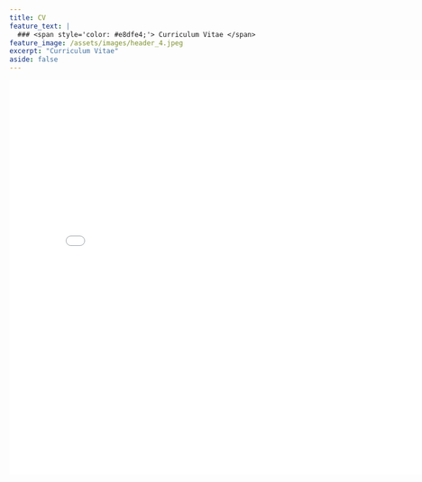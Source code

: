 ```yaml
---
title: CV
feature_text: |
  ### <span style='color: #e8dfe4;'> Curriculum Vitae </span>
feature_image: /assets/images/header_4.jpeg 
excerpt: "Curriculum Vitae"
aside: false
---
```



<iframe src="/files/Gastonguay_Madeleine_CV.pdf" style="width:800px; height:700px;" frameborder="0"></iframe>